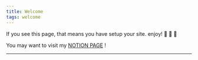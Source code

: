 ```yaml
---
title: Welcome
tags: welcome
---
```


If you see this page, that means you have setup your site. enjoy! :ghost: :ghost: :ghost: 

You may want to visit my [NOTION PAGE](https://www.notion.so/iamlucia/bfb4eaef4b064505a2e791018083e48d?v=69820950354148dcb57a2b583a85826e) !

<!--more-->

---
